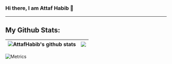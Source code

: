 ### Hi there, I am Attaf Habib 👋
---
## My Github Stats:
| <img align="center" src="https://github-readme-stats-gold-mu.vercel.app/api?username=attafhabib&count_private=true&show_icons=true&include_all_commits=true&theme=buefy&hide_border=true" alt="AttafHabib's github stats" /> | <img align="center" src="https://github-readme-stats.vercel.app/api/top-langs/?username=attafhabib&langs_count=8&layout=compact&theme=buefy&hide_border=true" /> |
| ------------- | ------------- |


![Metrics](https://metrics.lecoq.io/attafhabib?template=classic&repositories.affiliations=&base.header=0&base.activity=0&base.community=0&base.repositories=0&base.metadata=0&achievements=1&base=header%2C%20activity%2C%20community%2C%20repositories%2C%20metadata&base.indepth=false&base.hireable=false&base.skip=false&achievements=false&achievements.threshold=C&achievements.secrets=true&achievements.display=compact&achievements.limit=0&config.timezone=Asia%2FKarachi)
<!-- &leetcode=1
&leetcode=false&leetcode.user=attafhabib&leetcode.sections=solved&leetcode.limit.skills=10&leetcode.limit.recent=2 
-->




<!--
**AttafHabib/AttafHabib** is a ✨ _special_ ✨ repository because its `README.md` (this file) appears on your GitHub profile.

Here are some ideas to get you started:

- 🔭 I’m currently working on ...
- 🌱 I’m currently learning ...
- 👯 I’m looking to collaborate on ...
- 🤔 I’m looking for help with ...
- 💬 Ask me about ...
- 📫 How to reach me: ...
- 😄 Pronouns: ...
- ⚡ Fun fact: ...
-->
